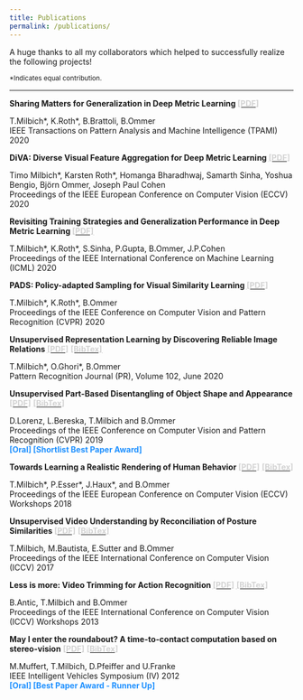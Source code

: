 ```yaml
---
title: Publications
permalink: /publications/
---
```

A huge thanks to all my collaborators which helped to successfully realize the following projects!

<sup id="fn1">*Indicates equal contribution.</sup>

<hr>

<p><b>Sharing Matters for Generalization in Deep Metric Learning </b>
<a type="button" href="https://arxiv.org/abs/2004.05582" target="_blank">
<font color="lightgrey"><b>[PDF]</b></font></a><br />

T.Milbich*, K.Roth*, B.Brattoli, B.Ommer<br />
IEEE Transactions on Pattern Analysis and Machine Intelligence (TPAMI) 2020<br />
</p>


<p><b>DiVA: Diverse Visual Feature Aggregation for Deep Metric Learning </b>
<a type="button" href="https://128.84.21.199/pdf/2004.13458.pdf" target="_blank">
<font color="lightgrey"><b>[PDF]</b></font></a><br />

Timo Milbich*, Karsten Roth*, Homanga Bharadhwaj, Samarth Sinha, Yoshua Bengio, Björn Ommer, Joseph Paul Cohen<br />
Proceedings of the IEEE European Conference on Computer Vision (ECCV) 2020<br />
</p>


<p><b>Revisiting Training Strategies and Generalization Performance in Deep Metric Learning </b>
<a type="button" href="https://arxiv.org/pdf/2002.08473.pdf" target="_blank">
<font color="lightgrey"><b>[PDF]</b></font></a><br />

T.Milbich*, K.Roth*, S.Sinha, P.Gupta, B.Ommer, J.P.Cohen<br />
Proceedings of the IEEE International Conference on Machine Learning (ICML) 2020 <br />
</p>


<p><b>PADS: Policy-adapted Sampling for Visual Similarity Learning </b>
<a type="button" href="https://arxiv.org/pdf/2003.11113.pdf" target="_blank">
<font color="lightgrey"><b>[PDF]</b></font></a> <br />

T.Milbich*, K.Roth*, B.Ommer<br />
Proceedings of the IEEE Conference on Computer Vision and Pattern Recognition (CVPR) 2020 <br />
</p>



<p><b>Unsupervised Representation Learning by Discovering Reliable Image Relations </b>
<a type="button" href="{{ site.baseurl}}/paper/pr20_unsup_learning.pdf" target="_blank">
<font color="lightgrey"><b>[PDF]</b></font></a> 
<a type="button" href="{{ site.baseurl }}/bibtex/pr20_unsup_learning.bib" target="_blank">
<font color="lightgrey"><b>[BibTex]</b></font></a><br />

T.Milbich*, O.Ghori*, B.Ommer<br />
Pattern Recognition Journal (PR), Volume 102, June 2020 <br />
</p>



<p><b>Unsupervised Part-Based Disentangling of Object Shape and Appearance </b>
<a type="button" href="{{ site.baseurl}}/paper/cvpr19_unsup_disentangle.pdf" target="_blank">
<font color="lightgrey"><b>[PDF]</b></font></a> 
<a type="button" href="{{ site.baseurl }}/bibtex/cvpr19_unsup_disentangle.bib" target="_blank">
<font color="lightgrey"><b>[BibTex]</b></font></a><br />

D.Lorenz, L.Bereska, T.Milbich and B.Ommer<br />
Proceedings of the IEEE Conference on Computer Vision and Pattern Recognition (CVPR) 2019<br />
<b style="color:DodgerBlue;">[Oral] [Shortlist Best Paper Award]</b>
</p>




<p><b>Towards Learning a Realistic Rendering of Human Behavior </b>
<a type="button" href="{{ site.baseurl}}/paper/hbugen18.pdf" target="_blank">
<font color="lightgrey"><b>[PDF]</b></font></a> 
<a type="button" href="{{ site.baseurl }}/bibtex/hbugen18.bib" target="_blank">
<font color="lightgrey"><b>[BibTex]</b></font></a><br />

T.Milbich*, P.Esser*, J.Haux*, and B.Ommer<br />
Proceedings of the IEEE European Conference on Computer Vision (ECCV) Workshops 2018<br />
</p>



<p><b>Unsupervised Video Understanding by Reconciliation of Posture Similarities </b>
<a type="button" href="{{ site.baseurl}}/paper/iccv17_unsup_video.pdf" target="_blank">
<font color="lightgrey"><b>[PDF]</b></font></a> 
<a type="button" href="{{ site.baseurl }}/bibtex/iccv17_unsup_video.bib" target="_blank">
<font color="lightgrey"><b>[BibTex]</b></font></a><br />

T.Milbich, M.Bautista, E.Sutter and B.Ommer<br />
Proceedings of the IEEE International Conference on Computer Vision (ICCV) 2017<br />
</p>



<p><b>Less is more: Video Trimming for Action Recognition </b>
<a type="button" href="{{ site.baseurl}}/paper/eccv13_less_is_more.pdf" target="_blank">
<font color="lightgrey"><b>[PDF]</b></font></a> 
<a type="button" href="{{ site.baseurl }}/bibtex/eccv13_less_is_more.bib" target="_blank">
<font color="lightgrey"><b>[BibTex]</b></font></a><br />

B.Antic, T.Milbich and B.Ommer<br />
Proceedings of the IEEE International Conference on Computer Vision (ICCV) Workshops 2013<br />
</p>



<p><b>May I enter the roundabout? A time-to-contact computation based on stereo-vision</b>
<a type="button" href="{{ site.baseurl}}/paper/iv12_may_i_enter_the_roundabout.pdf" target="_blank">
<font color="lightgrey"><b>[PDF]</b></font></a> 
<a type="button" href="{{ site.baseurl }}/bibtex/iv12_may_i_enter_the_roundabout.bib" target="_blank">
<font color="lightgrey"><b>[BibTex]</b></font></a><br />

M.Muffert, T.Milbich, D.Pfeiffer and U.Franke<br />
IEEE Intelligent Vehicles Symposium (IV) 2012<br />
<b style="color:DodgerBlue;">[Oral] [Best Paper Award - Runner Up]</b></p>

